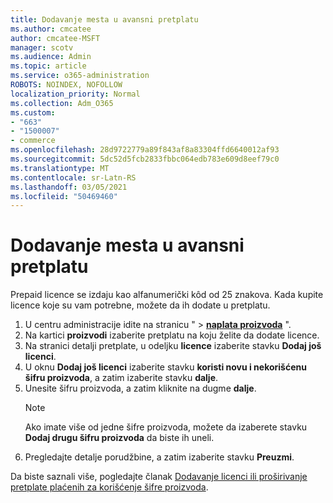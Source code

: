 ```yaml
---
title: Dodavanje mesta u avansni pretplatu
ms.author: cmcatee
author: cmcatee-MSFT
manager: scotv
ms.audience: Admin
ms.topic: article
ms.service: o365-administration
ROBOTS: NOINDEX, NOFOLLOW
localization_priority: Normal
ms.collection: Adm_O365
ms.custom:
- "663"
- "1500007"
- commerce
ms.openlocfilehash: 28d9722779a89f843af8a83304ffd6640012af93
ms.sourcegitcommit: 5dc52d5fcb2833fbbc064edb783e609d8eef79c0
ms.translationtype: MT
ms.contentlocale: sr-Latn-RS
ms.lasthandoff: 03/05/2021
ms.locfileid: "50469460"
---
```

# <a name="add-seats-to-a-prepaid-subscription"></a>Dodavanje mesta u avansni pretplatu

Prepaid licence se izdaju kao alfanumerički kôd od 25 znakova. Kada kupite licence koje su vam potrebne, možete da ih dodate u pretplatu.

1. U centru administracije idite na stranicu "   >  **[naplata proizvoda](https://go.microsoft.com/fwlink/p/?linkid=842054)** ".
2. Na kartici **proizvodi** izaberite pretplatu na koju želite da dodate licence.
3. Na stranici detalji pretplate, u odeljku **licence** izaberite stavku **Dodaj još licenci**.
4. U oknu **Dodaj još licenci** izaberite stavku **koristi novu i nekorišćenu šifru proizvoda**, a zatim izaberite stavku **dalje**.
5. Unesite šifru proizvoda, a zatim kliknite na dugme **dalje**.
    > [!NOTE]
    > Ako imate više od jedne šifre proizvoda, možete da izaberete stavku **Dodaj drugu šifru proizvoda** da biste ih uneli.
6. Pregledajte detalje porudžbine, a zatim izaberite stavku **Preuzmi**.

Da biste saznali više, pogledajte članak [Dodavanje licenci ili proširivanje pretplate plaćenih za korišćenje šifre proizvoda](https://docs.microsoft.com/microsoft-365/commerce/licenses/add-licenses-using-product-key).